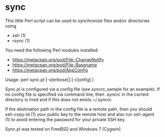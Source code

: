 # sync

This little Perl script can be used to synchronize files and/or directories using
- ssh (1)
- rsync (1)

You need the following Perl modules installed:
- https://metacpan.org/pod/File::ChangeNotify
- https://metacpan.org/pod/File::Basename
- https://metacpan.org/pod/AppConfig

Usage: perl sync.pl [-v[erbose]] [-c[onfig] <config-file>]

Sync.pl is configured via a config file (see syncrc_sample for an example). If
no config file is specified via command line, then .syncrc in the current
directory is tried and if this does not exists ~/.syncrc

If the destination path in the config file is a remote path, then you should
ssh-copy-id (1) your public key to the remote host and also run ssh-agent (1) to
avoid entering the password for your private SSH key.

Sync.pl was tested on FreeBSD and Windows 7 (Cygwin).
